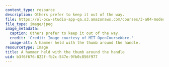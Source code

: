 ```yaml
---
content_type: resource
description: Others prefer to keep it out of the way.
file: https://ol-ocw-studio-app-qa.s3.amazonaws.com/courses/3-a04-modern-blacksmithing-and-physical-metallurgy-fall-2008/b3f6f676822ffb2c547e9fb0c856f977_013.jpg
file_type: image/jpeg
image_metadata:
  caption: Others prefer to keep it out of the way.
  credit: 'Credit: Image courtesy of MIT OpenCourseWare.'
  image-alt: A hammer held with the thumb around the handle.
resourcetype: Image
title: A hammer held with the thumb around the handle
uid: b3f6f676-822f-fb2c-547e-9fb0c856f977
---
```

